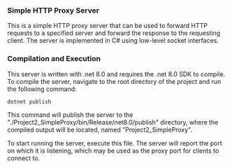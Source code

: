 ### Simple HTTP Proxy Server

This is a simple HTTP proxy server that can be used to forward HTTP requests to a specified server and forward the response to the requesting client. The server is implemented in C# using low-level socket interfaces.

### Compilation and Execution

This server is written with .net 8.0 and requires the .net 8.0 SDK to compile. To compile the server, navigate to the root directory of the project and run the following command:

```
dotnet publish
```

This command will publish the server to the "./Project2_SimpleProxy/bin/Release/net8.0/publish" directory, where the compiled output will be located, named "Project2_SimpleProxy".

To start running the server, execute this file. The server will report the port on which it is listening, which may be used as the proxy port for clients to connect to.
